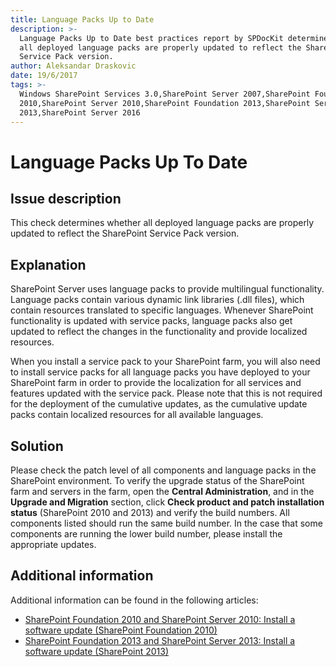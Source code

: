 ```yaml
---
title: Language Packs Up to Date
description: >-
  Language Packs Up to Date best practices report by SPDocKit determines whether
  all deployed language packs are properly updated to reflect the SharePoint
  Service Pack version.
author: Aleksandar Draskovic
date: 19/6/2017
tags: >-
  Windows SharePoint Services 3.0,SharePoint Server 2007,SharePoint Foundation
  2010,SharePoint Server 2010,SharePoint Foundation 2013,SharePoint Server
  2013,SharePoint Server 2016
---
```


# Language Packs Up To Date

## Issue description

This check determines whether all deployed language packs are properly updated to reflect the SharePoint Service Pack version.

## Explanation

SharePoint Server uses language packs to provide multilingual functionality. Language packs contain various dynamic link libraries \(.dll files\), which contain resources translated to specific languages. Whenever SharePoint functionality is updated with service packs, language packs also get updated to reflect the changes in the functionality and provide localized resources.

When you install a service pack to your SharePoint farm, you will also need to install service packs for all language packs you have deployed to your SharePoint farm in order to provide the localization for all services and features updated with the service pack. Please note that this is not required for the deployment of the cumulative updates, as the cumulative update packs contain localized resources for all available languages.

## Solution

Please check the patch level of all components and language packs in the SharePoint environment. To verify the upgrade status of the SharePoint farm and servers in the farm, open the **Central Administration**, and in the **Upgrade and Migration** section, click **Check product and patch installation status** \(SharePoint 2010 and 2013\) and verify the build numbers. All components listed should run the same build number. In the case that some components are running the lower build number, please install the appropriate updates.

## Additional information

Additional information can be found in the following articles:

* [SharePoint Foundation 2010 and SharePoint Server 2010: Install a software update \(SharePoint Foundation 2010\)](https://technet.microsoft.com/en-us/library/ff806325%28v=office.14%29.aspx)
* [SharePoint Foundation 2013 and SharePoint Server 2013: Install a software update \(SharePoint 2013\)](https://technet.microsoft.com/en-us/library/ff806338.aspx) 

